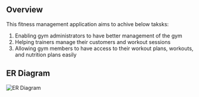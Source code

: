 ## Overview
This fitness management application aims to achive below taksks:
1. Enabling gym administrators to have better management of the gym
2. Helping trainers manage their customers and workout sessions
3. Allowing gym members to have access to their workout plans, workouts, and nutrition plans easily

## ER Diagram

![ER Diagram](https://user-images.githubusercontent.com/73263355/235767261-dee9dbb7-bc94-4a1b-88a5-6d7d7369df20.jpg)
